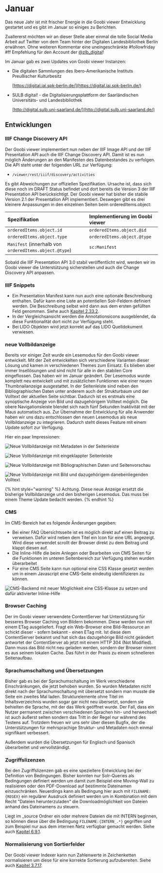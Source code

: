# Januar

Das neue Jahr ist mit frischer Energie in die Goobi viewer Entwicklung gestartet und es gibt im Januar so einiges zu Berichten.

Zuallererst möchten wir an dieser Stelle aber einmal die tolle Social Media Arbeit auf Twitter von dem Team hinter der Digitalen Landesbibliothek Berlin erwähnen. Ohne weiteren Kommentar eine uneingeschränkte \#followfriday \#ff Empfehlung für den Account der [@zlb\_digital](https://twitter.com/zlb_digital)!

Im Januar gab es zwei Updates von Goobi viewer Instanzen:

* Die digitalen Sammlungen des Ibero-Amerikanische Instituts Preußischer Kulturbesitz

  ​[https://digital.iai.spk-berlin.de/](https://digital.iai.spk-berlin.de/)​

* SULB digital! - die Digitalisierungsplattform der Saarländischen Universitäts- und Landesbibliothek

  ​[http://digital.sulb.uni-saarland.de/](http://digital.sulb.uni-saarland.de/)​

## Entwicklungen <a id="entwicklungen"></a>

### IIIF Change Discovery API <a id="iiif-change-discovery-api"></a>

Der Goobi viewer implementiert nun neben der IIIF Image API und der IIIF Presentation API auch die IIIF Change Discovery API. Damit ist es nun möglich Änderungen an den Manifesten des Datenbestandes zu verfolgen. Die API steht unter der folgenden URL zur Verfügung:

* `/viewer/rest/iiif/discovery/activities`

Es gibt Abweichungen zur offiziellen Spezifikation. Ursache ist, dass sich diese noch im DRAFT Status befindet und dort bereits die Version 3 der IIIF Presentation API berücksichtigt. Der Goobi viewer hat bisher die stabile Version 2.1 der Presentation API implementiert. Deswegen gibt es drei kleinere Anpassungen in den einzelnen Seiten beim orderedItems.object:

| Spezifikation | Implementierung im Goobi viewer |
| :--- | :--- |
| `orderedItems.object.id` | `orderedItems.object.@id` |
| `orderedItems.object.type` | `orderedItems.object.@type` |
| `Manifest` \(innerhalb von `orderedItems.object.@type`\) | `sc:Manifest` |

Sobald die IIIF Presentation API 3.0 stabil veröffentlicht wird, werden wir im Goobi viewer die Unterstützung sicherstellen und auch die Change Discovery API anpassen.

### IIIF Snippets <a id="iiif-snippets"></a>

* Ein Presentation Manifest kann nun auch eine optionale Beschreibung enthalten. Dafür kann eine Liste an potentiellen Solr-Feldern definiert werden. Die Beschreibung selbst wird dann aus dem ersten gefüllten Feld genommen. Siehe auch [Kapitel 2.33.2](https://docs.intranda.com/goobi-viewer-de/2/2.33/2.33.2).
* In der Vergleichsansicht werden die Annotationsicons ausgeblendet, da diese Funktionalität dort nicht zur Verfügung steht.
* Bei LIDO Objekten wird jetzt korrekt auf das LIDO Quelldokument verwiesen.

### neue Vollbildanzeige <a id="neue-vollbildanzeige"></a>

Bereits vor einiger Zeit wurde ein Lesemodus für den Goobi viewer entwickelt. Mit der Zeit entwickelten sich verschiedene Varianten dieser Lösung und kamen in verschiedenen Themes zum Einsatz. Es blieben aber immer Insellösungen und sind nicht für alle in den stabilen Core eingeflossen. Das haben wir im Januar geändert. Der Lesemodus wurde komplett neu entwickelt und mit zusätzlichen Funktionen wie einer neuen Thumbnailanzeige ausgestattet. In der Seitenleiste sind neben den Bibliographischen Daten unter anderem auch der Strukturbaum und der Volltext der aktuellen Seite sichtbar. Dadurch ist es erstmals eine synoptische Anzeige von Bild und dazugehörigem Volltext möglich. Die obere Navigationsleiste blendet sich nach fünf Sekunden Inaktivität mit der Maus automatisch aus. Zur Übernahme der Entwicklung für alle Anwender haben wir uns dazu entschlossen den neuen Lesemodus als neue Vollbildanzeige zu integrieren. Dadurch steht dieses Feature mit einem Update sofort zur Verfügung.

Hier ein paar Impressionen:

![Neue Vollbildanzeige mit Metadaten in der Seitenleiste](../.gitbook/assets/2019-01-fullscreen-with-metadata.png)

![Neue Vollbildanzeige mit eingeklappter Seitenleiste](../.gitbook/assets/2019-01-fullscreen-with-sidebar-collapsed.png)

![Neue Vollbildanzeige mit Bibliographischen Daten und Seitenvorschau](../.gitbook/assets/2019-01-fullscreen-with-metadata-and-thumbnail-view.png)

![Neue Vollbildanzeige mit Bild und dazugeh&#xF6;rigem danebenliegenden Volltext](../.gitbook/assets/2019-01-fullscreen-with-fulltext-in-sidebar.png)

{% hint style="warning" %}
Achtung. Diese neue Anzeige ersetzt die bisherige Vollbildanzeige und den bisherigen Lesemodus. Das muss bei einem Theme Update bedacht werden.
{% endhint %}

### CMS <a id="cms"></a>

Im CMS-Bereich hat es folgende Änderungen gegeben:

* Bei einer FAQ Übersichtsseite ist es möglich direkt auf einen Beitrag zu verweisen. Dafür wird neben dem Titel ein Icon für eine URL angezeigt. Wird diese verwendet scrollt der Browser direkt zu dem Beitrag und klappt diesen auf.
* Die Inline-Hilfe die beim Anlegen oder Bearbeiten von CMS Seiten für die Funktionen im unteren Seitenbereich zur Verfügung stehen wurden überarbeitet
* Für eine CMS Seite kann nun optional eine CSS Klasse gesetzt werden um in einem Javascript eine CMS-Seite eindeutig identifizieren zu können.

![CMS-Backend mit neuer M&#xF6;glichkeit eine CSS-Klasse zu setzen und daf&#xFC;r aktivierter Inline-Hilfe](../.gitbook/assets/2019-01-css-class-for-content.png)

### Browser Caching <a id="browser-caching"></a>

Der im Goobi viewer verwendete ContentServer hat Unterstützung für besseres Browser Caching von Bildern bekommen. Diese werden nun mit einem ETag ausgeliefert. Fragt ein Web-Browser eine Bild-Ressource an schickt dieser - sofern bekannt - einen ETag mit. Ist diese dem ContentServer bekannt und hat sich das dazugehörige Bild nicht geändert antwortet der ContentServer ab jetzt mit einem HTTP 304 \(Not Modified\). Dann muss das Bild nicht neu geladen werden, sondern der Browser nimmt es aus seinem lokalen Cache. Das führt in der Praxis zu einem schnelleren Seitenaufbau.

### Sprachumschaltung und Übersetzungen <a id="sprachumschaltung-und-uebersetzungen"></a>

Bisher gab es bei der Sprachumschaltung im Werk verschiedene Einschränkungen, die jetzt behoben wurden. So wurden Metadaten nicht direkt nach der Sprachumschaltung mit übersetzt sondern man musste die Seite ein zweites Mal laden. Strukturelemente ohne Titel im Inhaltsverzeichnis wurden sogar gar nicht neu übersetzt, sondern sie behielten die Sprache, mit der das Werk geöffnet wurde. Der Fall, dass ein Nutzer permanent zwischen verschiedenen Sprachen hin- und herwechselt ist auch äußerst selten sondern das Tritt in der Regel nur während des Testens auf. Trotzdem freuen wir uns sehr über diesen Bugfix, der die Unterstützungen für mehrsprachige Struktur- und Metadaten noch einmal signifikant verbessert.

Außerdem wurden die Übersetzungen für Englisch und Spanisch überarbeitet und vervollständigt.

### Zugriffslizenzen <a id="zugriffslizenzen"></a>

Bei den Zugriffslizenzen gab es eine speziellere Entwicklung bei der Definition von Bedingungen. Bisher konnten nur Solr-Queries als Bedingungen definiert werden um damit zum Beispiel eine Moving-Wall zu realisieren oder den PDF-Download auf bestimmte Dateinamen einzuschränken. Neuerdings kann als Bedingung hier auch mit `FILENAME:{REGEX}` ein regulärer Ausdruck definiert werden um in Kombination mit dem Recht "Dateien herunterzuladen" die Downloadmöglichkeit von Dateien anhand des Dateinamens zu steuern.

Liegt im \_source Ordner ein oder mehrere Dateien die mit INTERN beginnen, so können diese über die Bedingung `FILENAME:{INTERN_.*}` gegriffen und zum Beispiel nur aus dem internen Netz verfügbar gemacht werden. Siehe auch [Kapitel 6.9.1](https://docs.intranda.com/goobi-viewer-de/6/6.8/6.8.1).

### Normalisierung von Sortierfelder <a id="normalisierung-von-sortierfelder"></a>

Der Goobi viewer Indexer kann nun Zahlenwerte in Zeichenketten normalisieren um diese für eine korrekte Sortierung aufzubereiten. Siehe auch [Kapitel 3.7.17](https://docs.intranda.com/goobi-viewer-de/3/3.7#3-7-17-parameter-normalizevalue).[  
](https://docs.intranda.com/goobi-viewer-de/digests/2019)

